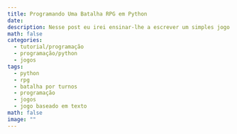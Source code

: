 ```yaml
---
title: Programando Uma Batalha RPG em Python
date: 
description: Nesse post eu irei ensinar-lhe a escrever um simples jogo de batalha por turnos em python, inspirado em meu projeto de "O mesmo jogo: em várias linguagens de programação".
math: false
categories:
  - tutorial/programação
  - programação/python
  - jogos
tags:
  - python
  - rpg
  - batalha por turnos
  - programação
  - jogos
  - jogo baseado em texto
math: false
image: ""
---
```

